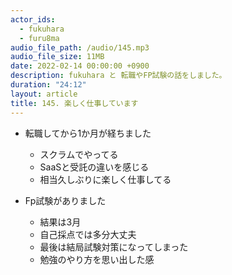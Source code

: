 ```yaml
---
actor_ids:
  - fukuhara
  - furu8ma
audio_file_path: /audio/145.mp3
audio_file_size: 11MB
date: 2022-02-14 00:00:00 +0900
description: fukuhara と 転職やFP試験の話をしました。
duration: "24:12"
layout: article
title: 145. 楽しく仕事しています
---
```


- 転職してから1か月が経ちました
    - スクラムでやってる
    - SaaSと受託の違いを感じる
    - 相当久しぶりに楽しく仕事してる


- Fp試験がありました
    - 結果は3月
    - 自己採点では多分大丈夫
    - 最後は結局試験対策になってしまった
    - 勉強のやり方を思い出した感
